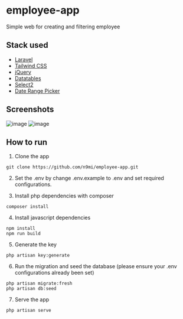 # employee-app
Simple web for creating and filtering employee

## Stack used
- [Laravel](https://laravel.com/)
- [Tailwind CSS](https://tailwindcss.com/)
- [jQuery](https://jquery.com/)
- [Datatables](https://datatables.net/)
- [Select2](https://select2.org/)
- [Date Range Picker](https://www.daterangepicker.com/)

## Screenshots 
![image](https://github.com/user-attachments/assets/356f3450-b52f-4bc6-a113-de6139339d87)
![image](https://github.com/user-attachments/assets/f64a16ba-d445-4e11-bff3-3a3342fcef2a)

## How to run
1. Clone the app  
```
git clone https://github.com/n9mi/employee-app.git
```

2. Set the .env by change .env.example to .env and set required configurations.

3. Install php dependencies with composer
```
composer install
```

4. Install javascript dependencies
```
npm install
npm run build
```

5. Generate the key
```
php artisan key:generate
```

6. Run the migration and seed the database (please ensure your .env configurations already been set)
```
php artisan migrate:fresh
php artisan db:seed
```

7. Serve the app
```
php artisan serve
```
